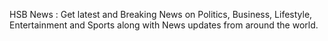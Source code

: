 HSB News : Get latest and Breaking News on Politics, Business, Lifestyle, Entertainment and Sports along with News updates from around the world.
